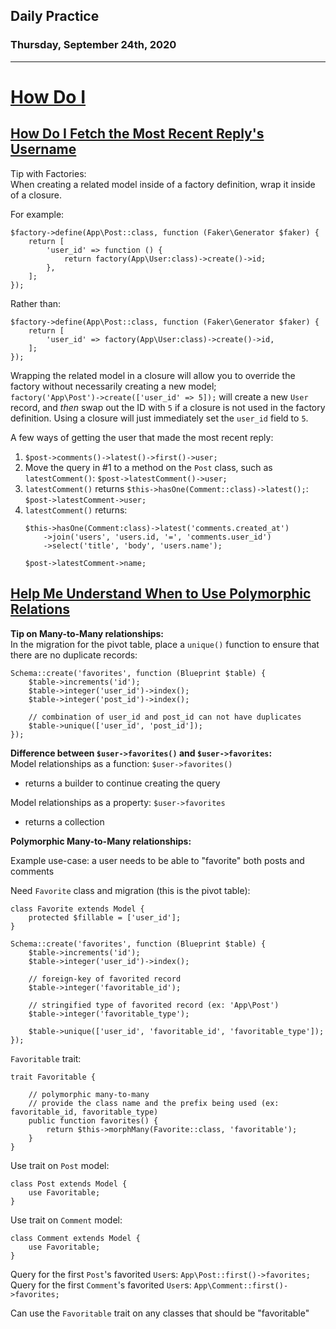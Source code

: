 ## Daily Practice
### Thursday, September 24th, 2020
---


# [How Do I](https://laracasts.com/series/how-do-i)


## [How Do I Fetch the Most Recent Reply's Username](https://laracasts.com/series/how-do-i/episodes/7)

Tip with Factories:  
When creating a related model inside of a factory definition, wrap it inside of a closure.

For example:
```
$factory->define(App\Post::class, function (Faker\Generator $faker) {
    return [
        'user_id' => function () {
            return factory(App\User:class)->create()->id;
        },
    ];
});
```
Rather than:
```
$factory->define(App\Post::class, function (Faker\Generator $faker) {
    return [
        'user_id' => factory(App\User:class)->create()->id,
    ];
});
```

Wrapping the related model in a closure will allow you to override the factory without necessarily creating a new model;  
`factory('App\Post')->create(['user_id' => 5]);` will create a new `User` record, and _then_ swap out the ID with `5` if a closure is not used in the factory definition. Using a closure will just immediately set the `user_id` field to `5`.  

A few ways of getting the user that made the most recent reply:  
1. `$post->comments()->latest()->first()->user;`
2. Move the query in #1 to a method on the `Post` class, such as `latestComment()`: `$post->latestComment()->user;`
3. `latestComment()` returns `$this->hasOne(Comment::class)->latest();`: `$post->latestComment->user;`
4. `latestComment()` returns:
    ```
    $this->hasOne(Comment:class)->latest('comments.created_at')
        ->join('users', 'users.id, '=', 'comments.user_id')
        ->select('title', 'body', 'users.name');
    ```
    ```
    $post->latestComment->name;
    ```



## [Help Me Understand When to Use Polymorphic Relations](https://laracasts.com/series/how-do-i/episodes/8)

**Tip on Many-to-Many relationships:**  
In the migration for the pivot table, place a `unique()` function to ensure that there are no duplicate records:
```
Schema::create('favorites', function (Blueprint $table) {
    $table->increments('id');
    $table->integer('user_id')->index();
    $table->integer('post_id')->index();

    // combination of user_id and post_id can not have duplicates
    $table->unique(['user_id', 'post_id']);
});
```

**Difference between `$user->favorites()` and `$user->favorites`:**  
Model relationships as a function: `$user->favorites()`  
- returns a builder to continue creating the query  

Model relationships as a property: `$user->favorites`  
- returns a collection

**Polymorphic Many-to-Many relationships:**  

Example use-case: a user needs to be able to "favorite" both posts and comments  

Need `Favorite` class and migration (this is the pivot table):
```
class Favorite extends Model {
    protected $fillable = ['user_id'];
}
```
```
Schema::create('favorites', function (Blueprint $table) {
    $table->increments('id');
    $table->integer('user_id')->index();

    // foreign-key of favorited record
    $table->integer('favoritable_id');

    // stringified type of favorited record (ex: 'App\Post')
    $table->integer('favoritable_type');

    $table->unique(['user_id', 'favoritable_id', 'favoritable_type']);
});
```

`Favoritable` trait:
```
trait Favoritable {

    // polymorphic many-to-many
    // provide the class name and the prefix being used (ex: favoritable_id, favoritable_type)
    public function favorites() {
        return $this->morphMany(Favorite::class, 'favoritable');
    }
}
```

Use trait on `Post` model:
```
class Post extends Model {
    use Favoritable;
}
```

Use trait on `Comment` model:
```
class Comment extends Model {
    use Favoritable;
}
```

Query for the first `Post`'s favorited `User`s: `App\Post::first()->favorites;`  
Query for the first `Comment`'s favorited `User`s: `App\Comment::first()->favorites;`  

Can use the `Favoritable` trait on any classes that should be "favoritable"
